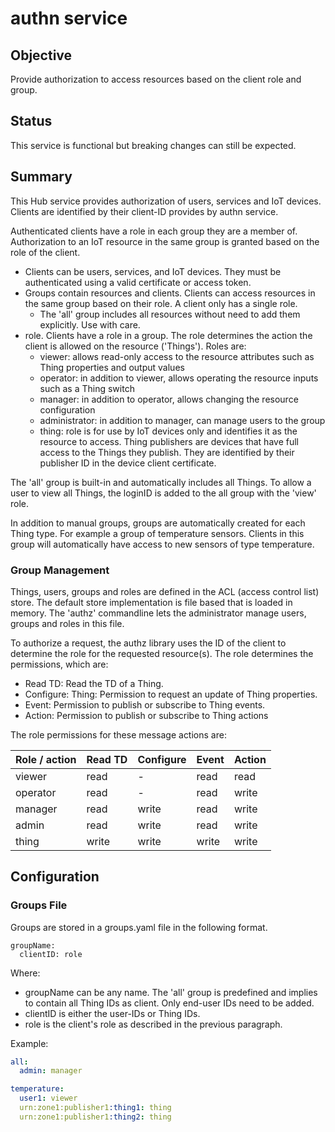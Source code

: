 # authn service

## Objective

Provide authorization to access resources based on the client role and group. 


## Status

This service is functional but breaking changes can still be expected. 

## Summary

This Hub service provides authorization of users, services and IoT devices. Clients are identified by their client-ID provides by authn service.  

Authenticated clients have a role in each group they are a member of. Authorization to an IoT resource in the same group is granted based on the role of the client.

* Clients can be users, services, and IoT devices. They must be authenticated using a valid certificate or access token.
* Groups contain resources and clients. Clients can access resources in the same group based on their role. A client only has a single role.
  * The 'all' group includes all resources without need to add them explicitly. Use with care. 
* role. Clients have a role in a group. The role determines the action the client is allowed on the resource ('Things'). Roles are:
  * viewer: allows read-only access to the resource attributes such as Thing properties and output values
  * operator: in addition to viewer, allows operating the resource inputs such as a Thing switch
  * manager: in addition to operator, allows changing the resource configuration
  * administrator: in addition to manager, can manage users to the group
  * thing: role is for use by IoT devices only and identifies it as the resource to access. Thing publishers are devices that have full access to the Things they publish. They are identified by their publisher ID in the device client certificate. 
  
The 'all' group is built-in and automatically includes all Things. To allow a user to view all Things, the loginID is added to the all group with the 'view' role.

In addition to manual groups, groups are automatically created for each Thing type. For example a group of temperature sensors. Clients in this group will automatically have access to new sensors of type temperature.

### Group Management

Things, users, groups and roles are defined in the ACL (access control list) store. The default store implementation is file based that is loaded in memory. The 'authz' commandline lets the administrator manage users, groups and roles in this file. 

To authorize a request, the authz library uses the ID of the client to determine the role for the requested resource(s). The role determines the permissions, which are:
* Read TD: Read the TD of a Thing.
* Configure: Thing: Permission to request an update of Thing properties.  
* Event: Permission to publish or subscribe to Thing events. 
* Action: Permission to publish or subscribe to Thing actions

The role permissions for these message actions are:

| Role / action | Read TD | Configure | Event | Action |
|---------------|---------|-----------|-------|--------|
| viewer        | read    | -         | read  | read   |
| operator      | read    | -         | read  | write  |
| manager       | read    | write     | read  | write  |
| admin         | read    | write     | read  | write  |
| thing         | write   | write     | write | write  |


## Configuration


### Groups File
Groups are stored in a groups.yaml file in the following format.
```
groupName:
  clientID: role
```
Where:
* groupName can be any name. The 'all' group is predefined and implies to contain all Thing IDs as client. Only end-user IDs need to be added. 
* clientID is either the user-IDs or Thing IDs.
* role is the client's role as described in the previous paragraph.


Example:
```yaml
all:
  admin: manager

temperature:
  user1: viewer
  urn:zone1:publisher1:thing1: thing
  urn:zone1:publisher1:thing2: thing
```
